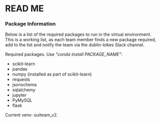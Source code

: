 # READ ME

### Package Information

Below is a list of the required packages to run in the virtual environment. 
This is a working list, as each team member finds a new package required, add to the list
and notify the team via the dublin-bikes Slack channel.

Required packages. Use _"conda install PACKAGE\_NAME"_:

* scikit-learn
* pandas
* numpy (installed as part of scikit-learn)
* requests
* jsonschema
* sqlalchemy 
* jupyter
* PyMySQL
* flask

Current venv: ouiteam_v2.



